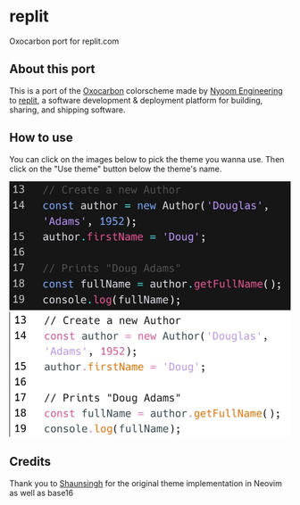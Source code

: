 # replit
Oxocarbon port for replit.com

## About this port
This is a port of the [Oxocarbon](https://github.com/nyoom-engineering/oxocarbon) colorscheme made by [Nyoom Engineering](https://github.com/nyoom-engineering) to [replit](https://replit.com), a software development & deployment platform for building, sharing, and shipping software.

## How to use
You can click on the images below to pick the theme you wanna use. Then click on the "Use theme" button below the theme's name.

<a href="https://replit.com/theme/@xStormyy/oxocarbon-dark">
  <img src="images/dark_mode_screenshot.jpg"></img>
</a>
<a href="https://replit.com/theme/@xStormyy/oxocarbon-light">
  <img src="images/light_mode_screenshot.jpg"></img>
</a>


## Credits
Thank you to [Shaunsingh](https://github.com/shaunsingh) for the original theme implementation in Neovim as well as base16
